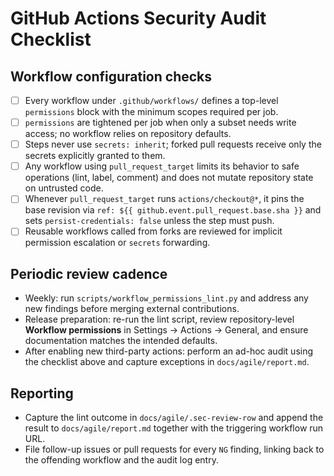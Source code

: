 # GitHub Actions Security Audit Checklist

## Workflow configuration checks
- [ ] Every workflow under `.github/workflows/` defines a top-level `permissions` block with the minimum scopes required per job.
- [ ] `permissions` are tightened per job when only a subset needs write access; no workflow relies on repository defaults.
- [ ] Steps never use `secrets: inherit`; forked pull requests receive only the secrets explicitly granted to them.
- [ ] Any workflow using `pull_request_target` limits its behavior to safe operations (lint, label, comment) and does not mutate repository state on untrusted code.
- [ ] Whenever `pull_request_target` runs `actions/checkout@*`, it pins the base revision via `ref: ${{ github.event.pull_request.base.sha }}` and sets `persist-credentials: false` unless the step must push.
- [ ] Reusable workflows called from forks are reviewed for implicit permission escalation or `secrets` forwarding.

## Periodic review cadence
- Weekly: run `scripts/workflow_permissions_lint.py` and address any new findings before merging external contributions.
- Release preparation: re-run the lint script, review repository-level **Workflow permissions** in Settings → Actions → General, and ensure documentation matches the intended defaults.
- After enabling new third-party actions: perform an ad-hoc audit using the checklist above and capture exceptions in `docs/agile/report.md`.

## Reporting
- Capture the lint outcome in `docs/agile/.sec-review-row` and append the result to `docs/agile/report.md` together with the triggering workflow run URL.
- File follow-up issues or pull requests for every `NG` finding, linking back to the offending workflow and the audit log entry.
